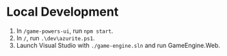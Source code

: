 # Local Development

1. In `/game-powers-ui`, run `npm start`.
2. In `/`, run `.\dev\azurite.ps1`.
3. Launch Visual Studio with `./game-engine.sln` and run GameEngine.Web.
